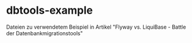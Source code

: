 dbtools-example
===============

Dateien zu verwendetem Beispiel in Artikel "Flyway vs. LiquiBase - Battle der Datenbankmigrationstools"
